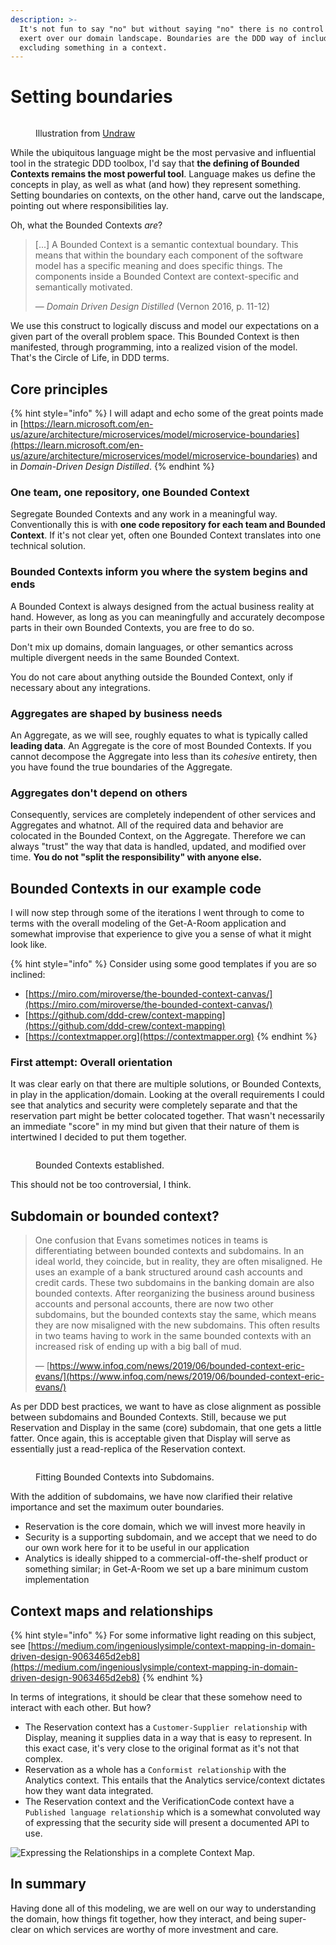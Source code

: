 ```yaml
---
description: >-
  It's not fun to say "no" but without saying "no" there is no control we can
  exert over our domain landscape. Boundaries are the DDD way of including or
  excluding something in a context.
---
```


# Setting boundaries

<figure><img src="../.gitbook/assets/undraw_circles_y7s2.png" alt=""><figcaption><p>Illustration from <a href="https://undraw.co/">Undraw</a></p></figcaption></figure>

While the ubiquitous language might be the most pervasive and influential tool in the strategic DDD toolbox, I'd say that **the defining of Bounded Contexts remains the most powerful tool**. Language makes us define the concepts in play, as well as what (and how) they represent something. Setting boundaries on contexts, on the other hand, carve out the landscape, pointing out where responsibilities lay.

Oh, what the Bounded Contexts _are_?

> \[...] A Bounded Context is a semantic contextual boundary. This means that within the boundary each component of the software model has a specific meaning and does specific things. The components inside a Bounded Context are context-specific and semantically motivated.
>
> — _Domain Driven Design Distilled_ (Vernon 2016, p. 11-12)

We use this construct to logically discuss and model our expectations on a given part of the overall problem space. This Bounded Context is then manifested, through programming, into a realized vision of the model. That's the Circle of Life, in DDD terms.

## Core principles

{% hint style="info" %}
I will adapt and echo some of the great points made in [https://learn.microsoft.com/en-us/azure/architecture/microservices/model/microservice-boundaries](https://learn.microsoft.com/en-us/azure/architecture/microservices/model/microservice-boundaries) and in _Domain-Driven Design Distilled_.
{% endhint %}

### One team, one repository, one Bounded Context

Segregate Bounded Contexts and any work in a meaningful way. Conventionally this is with **one code repository for each team and Bounded Context**. If it's not clear yet, often one Bounded Context translates into one technical solution.

### Bounded Contexts inform you where the system begins and ends

A Bounded Context is always designed from the actual business reality at hand. However, as long as you can meaningfully and accurately decompose parts in their own Bounded Contexts, you are free to do so.

Don't mix up domains, domain languages, or other semantics across multiple divergent needs in the same Bounded Context.

You do not care about anything outside the Bounded Context, only if necessary about any integrations.

### Aggregates are shaped by business needs

An Aggregate, as we will see, roughly equates to what is typically called **leading data**. An Aggregate is the core of most Bounded Contexts. If you cannot decompose the Aggregate into less than its _cohesive_ entirety, then you have found the true boundaries of the Aggregate.

### Aggregates don't depend on others

Consequently, services are completely independent of other services and Aggregates and whatnot. All of the required data and behavior are colocated in the Bounded Context, on the Aggregate. Therefore we can always "trust" the way that data is handled, updated, and modified over time. **You do not "split the responsibility" with anyone else.**

## Bounded Contexts in our example code

I will now step through some of the iterations I went through to come to terms with the overall modeling of the Get-A-Room application and somewhat improvise that experience to give you a sense of what it might look like.

{% hint style="info" %}
Consider using some good templates if you are so inclined:

* [https://miro.com/miroverse/the-bounded-context-canvas/](https://miro.com/miroverse/the-bounded-context-canvas/)
* [https://github.com/ddd-crew/context-mapping](https://github.com/ddd-crew/context-mapping)
* [https://contextmapper.org](https://contextmapper.org)
{% endhint %}

### First attempt: Overall orientation

It was clear early on that there are multiple solutions, or Bounded Contexts, in play in the application/domain. Looking at the overall requirements I could see that analytics and security were completely separate and that the reservation part might be better colocated together. That wasn't necessarily an immediate "score" in my mind but given that their nature of them is intertwined I decided to put them together.

<figure><img src="../.gitbook/assets/Get-A-Room Context Map 1.png" alt=""><figcaption><p>Bounded Contexts established.</p></figcaption></figure>

This should not be too controversial, I think.

## Subdomain or bounded context?

> One confusion that Evans sometimes notices in teams is differentiating between bounded contexts and subdomains. In an ideal world, they coincide, but in reality, they are often misaligned. He uses an example of a bank structured around cash accounts and credit cards. These two subdomains in the banking domain are also bounded contexts. After reorganizing the business around business accounts and personal accounts, there are now two other subdomains, but the bounded contexts stay the same, which means they are now misaligned with the new subdomains. This often results in two teams having to work in the same bounded contexts with an increased risk of ending up with a big ball of mud.
>
> — [https://www.infoq.com/news/2019/06/bounded-context-eric-evans/](https://www.infoq.com/news/2019/06/bounded-context-eric-evans/)

As per DDD best practices, we want to have as close alignment as possible between subdomains and Bounded Contexts. Still, because we put Reservation and Display in the same (core) subdomain, that one gets a little fatter. Once again, this is acceptable given that Display will serve as essentially just a read-replica of the Reservation context.

<figure><img src="../.gitbook/assets/Get-A-Room Context Map 2.png" alt=""><figcaption><p>Fitting Bounded Contexts into Subdomains.</p></figcaption></figure>

With the addition of subdomains, we have now clarified their relative importance and set the maximum outer boundaries.

* Reservation is the core domain, which we will invest more heavily in
* Security is a supporting subdomain, and we accept that we need to do our own work here for it to be useful in our application
* Analytics is ideally shipped to a commercial-off-the-shelf product or something similar; in Get-A-Room we set up a bare minimum custom implementation

## Context maps and relationships

{% hint style="info" %}
For some informative light reading on this subject, see [https://medium.com/ingeniouslysimple/context-mapping-in-domain-driven-design-9063465d2eb8](https://medium.com/ingeniouslysimple/context-mapping-in-domain-driven-design-9063465d2eb8)
{% endhint %}

In terms of integrations, it should be clear that these somehow need to interact with each other. But how?

* The Reservation context has a `Customer-Supplier relationship` with Display, meaning it supplies data in a way that is easy to represent. In this exact case, it's very close to the original format as it's not that complex.
* Reservation as a whole has a `Conformist relationship` with the Analytics context. This entails that the Analytics service/context dictates how they want data integrated.
* The Reservation context and the VerificationCode context have a `Published language relationship` which is a somewhat convoluted way of expressing that the security side will present a documented API to use.

![Expressing the Relationships in a complete Context Map.](<../.gitbook/assets/Get-A-Room Context Map.png>)

## In summary

Having done all of this modeling, we are well on our way to understanding the domain, how things fit together, how they interact, and being super-clear on which services are worthy of more investment and care.
